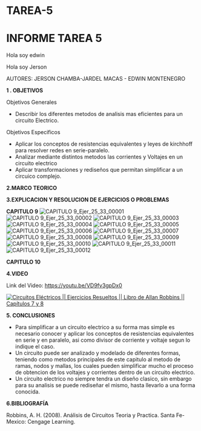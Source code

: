 # TAREA-5
# INFORME TAREA 5 
Hola soy edwin

Hola soy Jerson

AUTORES: JERSON CHAMBA-JARDEL MACAS - EDWIN MONTENEGRO 

**1 . OBJETIVOS**

Objetivos Generales
*  Describir los diferentes metodos de analisis mas eficientes para un circuito Electrico.


Objetivos Especificos

* Aplicar los conceptos de resistencias equivalentes y leyes de kirchhoff para resolver redes en serie-paralelo.
* Analizar mediante distintos metodos las corrientes y Voltajes en un circuito electrico
* Aplicar transformaciones y rediseños que permitan simplificar a un circuico complejo.


**2.MARCO TEORICO**



**3.EXPLICACION Y RESOLUCION DE EJERCICIOS O PROBLEMAS**


**CAPITULO 9**
![CAPITULO 9_Ejer_25_33_00001](https://user-images.githubusercontent.com/84453441/126026808-3f3c99fc-b85b-4ebe-ba04-b57b19d9359e.png)
![CAPITULO 9_Ejer_25_33_00002](https://user-images.githubusercontent.com/84453441/126026826-26c8f9b4-24b6-4dff-bea2-209710899dfc.png)
![CAPITULO 9_Ejer_25_33_00003](https://user-images.githubusercontent.com/84453441/126026859-0e136119-c6a9-4dea-8a62-659f048ebd6f.png)
![CAPITULO 9_Ejer_25_33_00004](https://user-images.githubusercontent.com/84453441/126026869-8f0488a9-05e3-47dc-83bc-d1b4aaef11d0.png)
![CAPITULO 9_Ejer_25_33_00005](https://user-images.githubusercontent.com/84453441/126026873-7b755aee-a799-4298-b185-dd386c555666.png)
![CAPITULO 9_Ejer_25_33_00006](https://user-images.githubusercontent.com/84453441/126026875-5a3126ff-9e6f-4930-9264-d1d4417c9872.png)
![CAPITULO 9_Ejer_25_33_00007](https://user-images.githubusercontent.com/84453441/126026880-51b9c6f7-331f-4104-8235-401d9b69e7ed.png)
![CAPITULO 9_Ejer_25_33_00008](https://user-images.githubusercontent.com/84453441/126026888-fc75e079-6da9-45de-a15f-cfa7545f4ced.png)
![CAPITULO 9_Ejer_25_33_00009](https://user-images.githubusercontent.com/84453441/126026893-f75cbf92-9064-404f-a00e-dcbbd7ccb202.png)
![CAPITULO 9_Ejer_25_33_00010](https://user-images.githubusercontent.com/84453441/126026898-57d2b61e-6f82-4497-abd5-dd7da6644160.png)
![CAPITULO 9_Ejer_25_33_00011](https://user-images.githubusercontent.com/84453441/126026901-5d86ce31-6d42-4304-be2b-8f4177564dc2.png)
![CAPITULO 9_Ejer_25_33_00012](https://user-images.githubusercontent.com/84453441/126026915-c88a44d0-adb4-4935-b453-507e0eab22b5.png)




**CAPITULO 10**



**4.VIDEO**

Link del Video: https://youtu.be/VD9fv3gpDx0

[![Circuitos Eléctricos || Ejercicios Resueltos || Libro de Allan Robbins || Capítulos 7 y 8](https://img.youtube.com/vi/VD9fv3gpDx0/0.jpg)](https://www.youtube.com/watch?v=VD9fv3gpDx0)

**5. CONCLUSIONES**

* Para simplificar a un circuito electrico a su forma mas simple es necesario conocer y aplicar los conceptos de resistencias equivalentes en serie y en paralelo, asi como divisor de corriente y voltaje segun lo indique el caso.
* Un circuito puede ser analizado y modelado de diferentes formas, teniendo como metodos principales de este capitulo al metodo de ramas, nodos y mallas, los cuales pueden simplificar mucho el proceso de obtencion de los voltajes y corrientes dentro de un circuito electrico.
* Un circuito electrico no siempre tendra un diseño clasico, sin embargo para su analisis se puede rediseñar el mismo, hasta llevarlo a una forma conocida.

**6.BIBLIOGRAFÍA**

Robbins, A. H. (2008). Análisis de Circuitos Teoria y Practica. Santa Fe-Mexico: Cengage Learning.
